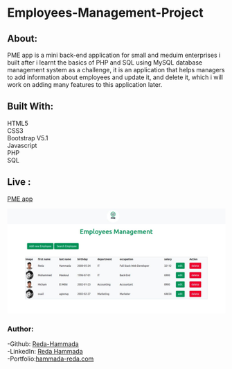 # Employees-Management-Project   

## About:     

PME app is a mini back-end application for small and meduim enterprises i built after i learnt the basics of PHP and SQL using MySQL database management system as a challenge, it is an application that helps managers to add information about employees and update it, and delete it, which i will work on adding many features 
to this application later.    

## Built With:  

HTML5  
CSS3  
Bootstrap V5.1  
Javascript  
PHP  
SQL    

## Live :   

[PME app](https://pmeapp.herokuapp.com/)    

![](./img/pme.jpg)  

### Author:    
  
-Github: [Reda-Hammada](https://github.com/Reda-Hammada)   
-LinkedIn: [Reda Hammada](https://www.linkedin.com/in/reda-hammada/)     
-Portfolio:[hammada-reda.com](https://www.hammada-reda.com/)    

